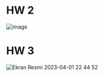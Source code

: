 # HW 2
![image](https://user-images.githubusercontent.com/96125581/228337593-0b02083f-0c05-47ba-bd28-742d2c418812.png)

# HW 3
![Ekran Resmi 2023-04-01 22 44 52](https://user-images.githubusercontent.com/96125581/229328288-b2afaca0-e7c9-433b-bbee-3acc51bb2bc2.png)
